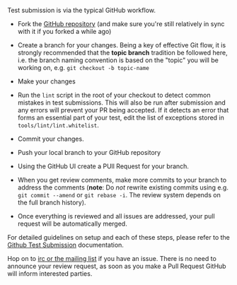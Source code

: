 Test submission is via the typical GitHub workflow.

* Fork the [GitHub repository][repo] (and make sure you're still relatively in
sync with it if you forked a while ago)

* Create a branch for your changes. Being a key of effective Git flow, it is
strongly recommended that the **topic branch** tradition be followed here,
i.e. the branch naming convention is based on the "topic" you will be working
on, e.g. `git checkout -b topic-name`

* Make your changes

* Run the `lint` script in the root of your checkout to detect common
  mistakes in test submissions. This will also be run after submission
  and any errors will prevent your PR being accepted. If it detects an
  error that forms an essential part of your test, edit the list of
  exceptions stored in `tools/lint/lint.whitelist`.

* Commit your changes.

* Push your local branch to your GitHub repository

* Using the GitHub UI create a PUll Request for your branch.

* When you get review comments, make more commits to your branch to
  address the comments (**note**: Do *not* rewrite existing commits using
  e.g. `git commit --amend` or `git rebase -i`. The review system
  depends on the full branch history).

* Once everything is reviewed and all issues are addressed, your pull
  request will be automatically merged.

For detailed guidelines on setup and each of these steps, please refer to the
[Github Test Submission][github101] documentation.

Hop on to [irc or the mailing list][discuss] if you have an
issue. There is no need to announce your review request, as soon as
you make a Pull Request GitHub will inform interested parties.

[repo]: https://github.com/w3c/web-platform-tests/
[github101]: ./github-101.html
[discuss]: /discuss.html
